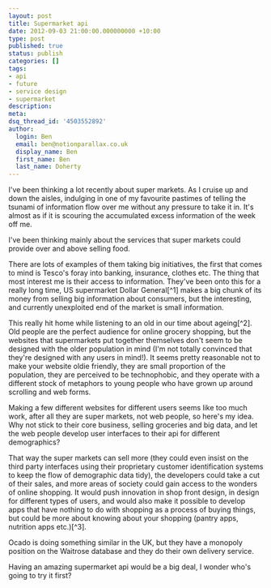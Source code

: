 ```yaml
---
layout: post
title: Supermarket api
date: 2012-09-03 21:00:00.000000000 +10:00
type: post
published: true
status: publish
categories: []
tags:
- api
- future
- service design
- supermarket
description:
meta:
dsq_thread_id: '4503552892'
author:
  login: Ben
  email: ben@notionparallax.co.uk
  display_name: Ben
  first_name: Ben
  last_name: Doherty
---
```

<p>I've been thinking a lot recently about super markets. As I cruise up and down the aisles, indulging in one of my favourite pastimes of telling the tsunami of information flow over me without any pressure to take it in. It's almost as if it is scouring the accumulated excess information of the week off me. </p>
<p>I've been thinking mainly about the services that super markets could provide over and above selling food. </p>
<p>There are lots of examples of them taking big initiatives, the first that comes to mind is Tesco's foray into banking, insurance, clothes etc. The thing that most interest me is their access to information. They've been onto this for a really long time, US supermarket Dollar General[^1] makes a big chunk of its money from selling big information about consumers, but the interesting, and currently unexploited end of the market is small information. </p>
<p>This really hit home while listening to an old in our time about ageing[^2]. Old people are the perfect audience for online grocery shopping, but the websites that supermarkets put together themselves don't seem to be designed with the older population in mind (I'm not totally convinced that they're designed with any users in mind!). It seems pretty reasonable not to make your website oldie friendly, they are small proportion of the population, they are perceived to be technophobic, and they operate with a different stock of metaphors to young people who have grown up around scrolling and web forms. </p>
<p>Making a few different websites for different users seems like too much work, after all they are super markets, not web people, so here's my idea. Why not stick to their core business, selling groceries and big data, and let the web people develop user interfaces to their api for different demographics? </p>
<p>That way the super markets can sell more (they could even insist on the third party interfaces using their proprietary customer identification systems to keep the flow of demographic data tidy), the developers could take a cut of their sales, and more areas of society could gain access to the wonders of online shopping. It would push innovation in shop front design, in design for different types of users, and would also make it possible to develop apps that have nothing to do with shopping as a process of buying things, but could be more about knowing about your shopping (pantry apps, nutrition apps etc.)[^3]. </p>
<p>Ocado is doing something similar in the UK, but they have a monopoly position on the Waitrose database and they do their own delivery service. </p>
<p>Having an amazing supermarket api would be a big deal, I wonder who's going to try it first?</p>

[^1]: ..but I can't find the citation anywhere just yet.]

[^2]: while doing the washing up, the only thing that makes housework bearable]

[^3]: I'll try and write a bit more about this sort of thing in the next few days]